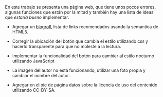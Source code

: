 En este trabajo se presenta una página web, que tiene unos pocos errores,
algunas funciones que están por la mitad y también hay una lista de ideas que
_estaría bueno_ implementar.

- Agregar un [blogroll][1], lista de links recomendados usando la semantica de
  HTML5.

- Corregir la ubicación del botón que cambia el estilo utilizando css y
  hacerlo transparente para que no moleste a la lectura.

- Implementar la funcionalidad del botón para cambiar al estilo nocturno
  utilizando JavaScript

- La imagen del autor no está funcionando, utilizar una foto propia y cambiar el nombre del autor.

- Agregar en el pie de página datos sobre la licencia de uso del contenido
  utilizando CC-BY-SA.

 [1]: https://es.wikipedia.org/wiki/Blogroll
